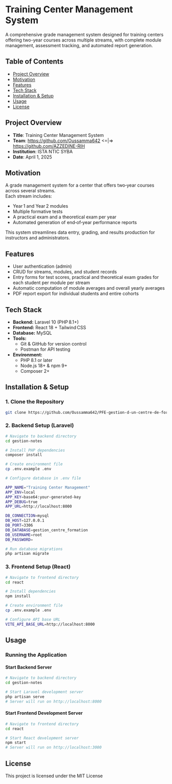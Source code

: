 # Training Center Management System

A comprehensive grade management system designed for training centers offering two-year courses across multiple streams, with complete module management, assessment tracking, and automated report generation.

## Table of Contents

- [Project Overview](#project-overview)
- [Motivation](#motivation)
- [Features](#features)
- [Tech Stack](#tech-stack)
- [Installation & Setup](#installation--setup)
- [Usage](#usage)
- [License](#license)


## Project Overview

- **Title**: Training Center Management System
- **Team**: https://github.com/Oussamma642 <=|=> https://github.com/AZZEDINE-RIH
- **Institution**: ISTA NTIC SYBA
- **Date**: April 1, 2025

## Motivation

A grade management system for a center that offers two‑year courses across several streams.  
Each stream includes:
- Year 1 and Year 2 modules  
- Multiple formative tests  
- A practical exam and a theoretical exam per year  
- Automated generation of end‑of‑year performance reports
  
This system streamlines data entry, grading, and results production for instructors and administrators.


## Features

- User authentication (admin)  
- CRUD for streams, modules, and student records  
- Entry forms for test scores, practical and theoretical exam grades for each student per module per stream 
- Automatic computation of module averages and overall yearly averages  
- PDF report export for individual students and entire cohorts 

## Tech Stack
- **Backend:** Laravel 10 (PHP 8.1+)  
- **Frontend:** React 18 + Tailwind CSS  
- **Database:** MySQL  
- **Tools:**  
  - Git & GitHub for version control  
  - Postman for API testing  
- **Environment:**  
  - PHP 8.1 or later  
  - Node.js 18+ & npm 9+  
  - Composer 2+  


## Installation & Setup

### 1. Clone the Repository

```bash
git clone https://github.com/Oussamma642/PFE-gestion-d-un-centre-de-formation.git
```

### 2. Backend Setup (Laravel)

```bash
# Navigate to backend directory
cd gestion-notes

# Install PHP dependencies
composer install

# Create environment file
cp .env.example .env

# Configure database in .env file

APP_NAME="Training Center Management"
APP_ENV=local
APP_KEY=base64:your-generated-key
APP_DEBUG=true
APP_URL=http://localhost:8000

DB_CONNECTION=mysql
DB_HOST=127.0.0.1
DB_PORT=3306
DB_DATABASE=gestion_centre_formation
DB_USERNAME=root
DB_PASSWORD=

# Run database migrations
php artisan migrate
```

### 3. Frontend Setup (React)

```bash
# Navigate to frontend directory
cd react

# Install dependencies
npm install

# Create environment file
cp .env.example .env

# Configure API base URL
VITE_API_BASE_URL=http://localhost:8000
```

## Usage

### Running the Application

#### Start Backend Server
```bash
# Navigate to backend directory
cd gestion-notes

# Start Laravel development server
php artisan serve
# Server will run on http://localhost:8000
```

#### Start Frontend Development Server
```bash
# Navigate to frontend directory
cd react

# Start React development server
npm start
# Server will run on http://localhost:3000
```
## License

This project is licensed under the MIT License 


